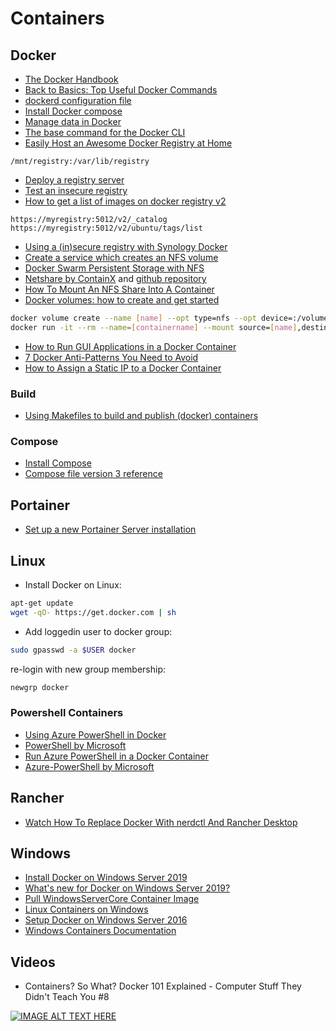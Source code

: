 # Containers

## Docker

- [The Docker Handbook](https://www.freecodecamp.org/news/the-docker-handbook/)
- [Back to Basics: Top Useful Docker Commands](https://adamtheautomator.com/back-to-basics-top-useful-docker-commands/)
- [dockerd configuration file](https://docs.docker.com/engine/reference/commandline/dockerd/)
- [Install Docker compose](https://docs.docker.com/compose/install/)
- [Manage data in Docker](https://docs.docker.com/engine/admin/volumes/)
- [The base command for the Docker CLI](https://docs.docker.com/engine/reference/commandline/docker/)
- [Easily Host an Awesome Docker Registry at Home](https://medium.com/@lukebenson/easily-host-an-awesome-docker-registry-at-home-694a9c70740f)

`/mnt/registry:/var/lib/registry`

- [Deploy a registry server](https://docs.docker.com/registry/deploying/)
- [Test an insecure registry](https://docs.docker.com/registry/insecure/)
- [How to get a list of images on docker registry v2](https://stackoverflow.com/questions/31251356/how-to-get-a-list-of-images-on-docker-registry-v2)

```http
https://myregistry:5012/v2/_catalog
https://myregistry:5012/v2/ubuntu/tags/list
```

- [Using a (in)secure registry with Synology Docker](https://lenain.info/using-a-in-secure-registry-with-synology-docker/)
- [Create a service which creates an NFS volume](https://docs.docker.com/storage/volumes/#create-a-service-which-creates-an-nfs-volume)
- [Docker Swarm Persistent Storage with NFS](https://sysadmins.co.za/docker-swarm-persistent-storage-with-nfs/)
- [Netshare by ContainX](http://netshare.containx.io/docs/getting-started) and [github repository](https://github.com/ContainX/docker-volume-netshare)
- [How To Mount An NFS Share Into A Container](https://anto.online/guides/how-to-mount-an-nfs-share-into-a-container/)
- [Docker volumes: how to create and get started](https://phoenixnap.com/kb/docker-volumes)

```bash
docker volume create --name [name] --opt type=nfs --opt device=:/volume1/[name] --opt o=addr=nasserver.domain.com
docker run -it --rm --name=[containername] --mount source=[name],destination=/test ubuntu
```

- [How to Run GUI Applications in a Docker Container](https://www.cloudsavvyit.com/10520/how-to-run-gui-applications-in-a-docker-container/)
- [7 Docker Anti-Patterns You Need to Avoid](https://www.cloudsavvyit.com/14343/7-docker-anti-patterns-you-need-to-avoid/)
- [How to Assign a Static IP to a Docker Container](https://www.cloudsavvyit.com/14508/how-to-assign-a-static-ip-to-a-docker-container/)

### Build

- [Using Makefiles to build and publish (docker) containers](https://dev.to/flpslv/using-makefiles-to-build-and-publish-docker-containers-7c8)

### Compose

- [Install Compose](https://docs.docker.com/compose/install/)
- [Compose file version 3 reference](https://docs.docker.com/compose/compose-file/)

## Portainer

- [Set up a new Portainer Server installation](https://docs.portainer.io/v/be-2.7/start/install/server)

## Linux

- Install Docker on Linux:

```bash
apt-get update
wget -qO- https://get.docker.com | sh
```

- Add loggedin user to docker group:

```bash
sudo gpasswd -a $USER docker
```

  re-login with new group membership:

```bash
newgrp docker
```

### Powershell Containers

- [Using Azure PowerShell in Docker](https://docs.microsoft.com/en-us/powershell/azure/azureps-in-docker?view=azps-6.4.0)
- [PowerShell by Microsoft](https://hub.docker.com/_/microsoft-powershell)
- [Run Azure PowerShell in a Docker Container](https://www.thomasmaurer.ch/2020/03/run-azure-powershell-in-a-docker-container/)
- [Azure-PowerShell by Microsoft](https://hub.docker.com/_/microsoft-azure-powershell)

## Rancher

- [Watch How To Replace Docker With nerdctl And Rancher Desktop](https://youtu.be/evWPib0iNgY)

## Windows

- [Install Docker on Windows Server 2019](https://www.ntweekly.com/2018/11/03/install-docker-on-windows-server-2019/)
- [What's new for Docker on Windows Server 2019?](https://stefanscherer.github.io/docker-on-windows-server-2019/)
- [Pull WindowsServerCore Container Image](https://hub.docker.com/r/microsoft/windowsservercore/)
- [Linux Containers on Windows](https://docs.microsoft.com/en-us/virtualization/windowscontainers/deploy-containers/linux-containers)
- [Setup Docker on Windows Server 2016](https://blogs.technet.microsoft.com/canitpro/2016/10/26/step-by-step-setup-docker-on-your-windows-2016-server/)
- [Windows Containers Documentation](https://docs.microsoft.com/en-us/virtualization/windowscontainers/)

## Videos

- Containers? So What? Docker 101 Explained - Computer Stuff They Didn't Teach You #8

[![IMAGE ALT TEXT HERE](http://img.youtube.com/vi/0oEsMwSxBsk/default.jpg)](https://www.youtube.com/watch?v=0oEsMwSxBsk)
